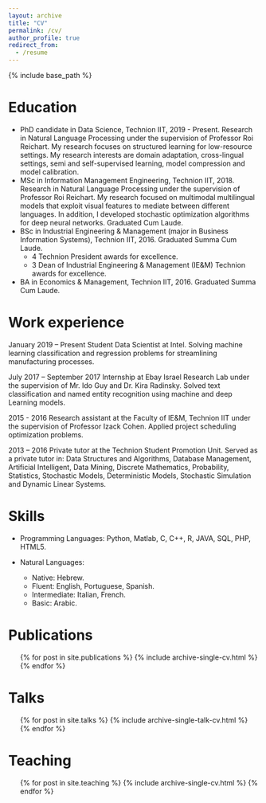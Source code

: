 ```yaml
---
layout: archive
title: "CV"
permalink: /cv/
author_profile: true
redirect_from:
  - /resume
---
```


{% include base_path %}

Education
======
* PhD candidate in Data Science, Technion IIT, 2019 - Present. Research in Natural Language Processing under the supervision of Professor Roi Reichart. My research focuses on structured learning for low-resource settings. My research interests are domain adaptation, cross-lingual settings, semi and self-supervised learning, model compression and model calibration.
* MSc in Information Management Engineering, Technion IIT, 2018. Research in Natural Language Processing under the supervision of Professor Roi Reichart. My research focused on multimodal multilingual models that exploit visual features to mediate between different languages. In addition, I developed stochastic optimization algorithms for deep neural networks. Graduated Cum Laude.
* BSc in Industrial Engineering & Management (major in Business Information Systems), Technion IIT, 2016. Graduated Summa Cum Laude.
  * 4 Technion President awards for excellence.
  * 3 Dean of Industrial Engineering & Management (IE&M) Technion awards for excellence.
* BA in Economics & Management, Technion IIT, 2016. Graduated Summa Cum Laude.

Work experience
======
January 2019 – Present
Student Data Scientist at Intel. Solving machine learning classification and regression problems for streamlining manufacturing processes.

July 2017 – September 2017
Internship at Ebay Israel Research Lab under the supervision of Mr. Ido Guy and Dr. Kira Radinsky. Solved text classification and named entity recognition using machine and deep Learning models. 

2015 - 2016
Research assistant at the Faculty of IE&M, Technion IIT under the supervision of Professor Izack Cohen. Applied project scheduling optimization problems.

2013 – 2016
Private tutor at the Technion Student Promotion Unit. Served as a private tutor in: Data Structures and Algorithms, Database Management, Artificial Intelligent, Data Mining, Discrete Mathematics, Probability, Statistics, Stochastic Models, Deterministic Models, Stochastic Simulation and Dynamic Linear Systems.

Skills
======
* Programming Languages: Python, Matlab, C, C++, R, JAVA, SQL, PHP, HTML5.

* Natural Languages:
  * Native: Hebrew.
  * Fluent: English, Portuguese, Spanish.
  * Intermediate: Italian, French.
  * Basic: Arabic.

Publications
======
  <ul>{% for post in site.publications %}
    {% include archive-single-cv.html %}
  {% endfor %}</ul>
  
Talks
======
  <ul>{% for post in site.talks %}
    {% include archive-single-talk-cv.html %}
  {% endfor %}</ul>
  
Teaching
======
  <ul>{% for post in site.teaching %}
    {% include archive-single-cv.html %}
  {% endfor %}</ul>
  
